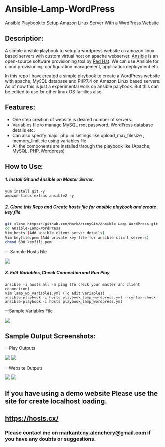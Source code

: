 # Ansible-Lamp-WordPress
Ansible Playbook to Setup Amazon Linux Server With a WordPress Website

## Description:
A simple ansible playbook to setup a wordpress website on amazon linux based servers with custom virtual host on apache webserver.  [Ansible](https://www.ansible.com) is an open-source software provisioning tool by [Red Hat](https://www.redhat.com/en). We can use Ansible for cloud provisioning, configuration management, application deployment etc. 

In this repo I have created a simple playbook to create a WordPress website with apache, MySQL database and PHP7.4 on Amazon Linux based servers. As of now this is just a experimental work on ansible palybook. But this can be edited to use for other linux OS families also. 

## Features:
- One step creation of website is desired number of servers. 
- Variables file to manage MySQL root password, WordPress database details etc.
- Can also specify major php ini settings like upload_max_filesize , memory_limit etc using variables file
- All the components are installed through the playbook like (Apache, MySQL, PHP, Wordpress)

## How to Use:
##### 1. Install Git and Ansible on Master Server.
```
yum install git -y
amazon-linux-extras ansible2 -y
```
##### 2. Clone this Repo and Create hosts file for ansible playbook and create key file
```sh
git clone https://github.com/MarkAntonyGit/Ansible-Lamp-WordPress.git
cd Ansible-Lamp-WordPress
Vim hosts (Add ansible client server details)
Vim keyfile.pem (Add private key file for ansible client servers)
chmod 600 keyfile.pem
```
-- Sample Hosts File 

![](https://i.ibb.co/XXQ3fW2/githosts.jpg)
 
##### 3. Edit Variables, Check Connection and Run Play
```
ansible -i hosts all -m ping (To check your master and client connection)
vim lamp_wp_variables.yml (To edit variables)
ansible-playbook -i hosts playbook_lamp_wordpress.yml --syntax-check 
ansible-playbook -i hosts playbook_lamp_wordpress.yml
```
--Sample Variables File

![](https://i.ibb.co/VN65rpC/git4.jpg)

## Sample Output Screenshots: 

--Play Outputs

![](https://i.ibb.co/t4bn4WJ/git2.jpg)
![](https://i.ibb.co/xFrGzyj/3.jpg)

--Website Outputs 

![](https://i.ibb.co/7KKqrVy/git3.jpg)
![](https://i.ibb.co/tzc80BT/2.jpg)

## If you have using a demo website Please use the site for create localhost loading.
## https://hosts.cx/

### Please contact me on markantony.alenchery@gmail.com if  you have any doubts or suggestions. 
